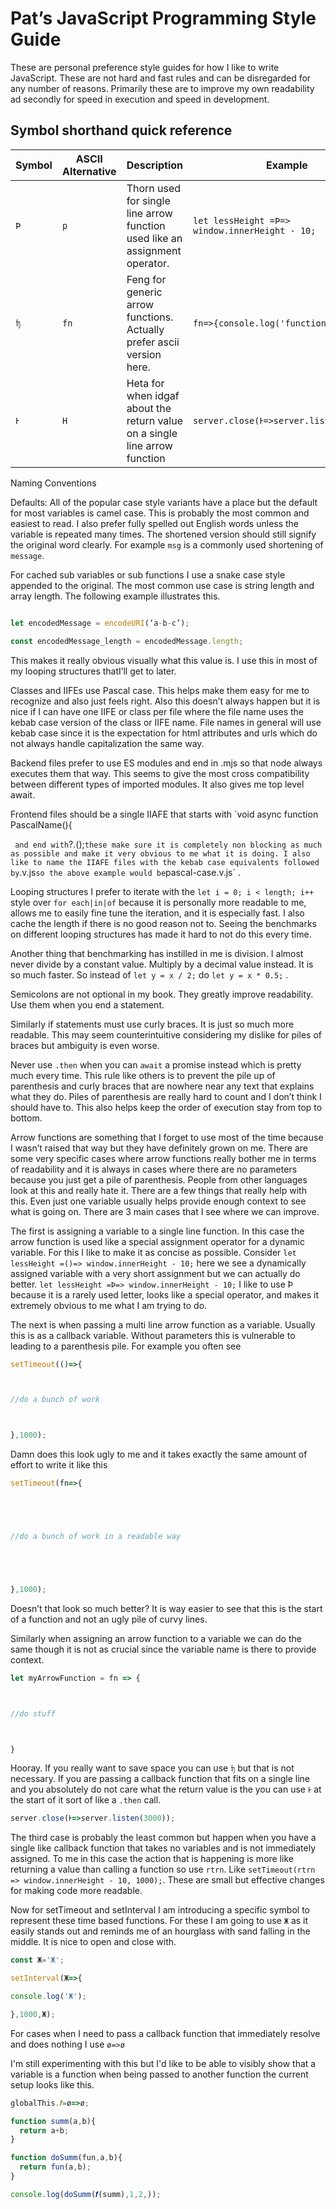 # Pat’s JavaScript Programming Style Guide



These are personal preference style guides for how I like to write JavaScript. These are not hard and fast rules and can be disregarded for any number of reasons. Primarily these are to improve my own readability ad secondly for speed in execution and speed in development.

## Symbol shorthand quick reference

| Symbol | ASCII Alternative | Description | Example |
| ----------- | ----------- | ----------- | ----------- |
| `Þ` | `p` | Thorn used for single line arrow function used like an assignment operator. | `let lessHeight =Þ=> window.innerHeight - 10;` |
| `ʩ`   | `fn` | Feng for generic arrow functions. Actually prefer ascii version here. | `fn=>{console.log('function');}` |
| `Ͱ`   | `H` | Heta for when idgaf about the return value on a single line arrow function | `server.close(Ͱ=>server.listen(3000));` |

Naming Conventions

Defaults: All of the popular case style variants have a place but the default for most variables is camel case. This is probably the most common and easiest to read. I also prefer fully spelled out English words unless the variable is repeated many times. The shortened version should still signify the original word clearly. For example `msg` is a commonly used shortening of `message`.



For cached sub variables or sub functions I use a snake case style appended to the original. The most common use case is string length and array length. The following example illustrates this.



```javascript

let encodedMessage = encodeURI(‘a-b-c’);

const encodedMessage_length = encodedMessage.length;

```



This makes it really obvious visually what this value is. I use this in most of my looping structures thatI’ll get to later.



Classes and IIFEs use Pascal case. This helps make them easy for me to recognize and also just feels right. Also this doesn’t always happen but it is nice if I can have one IIFE or class per file where the file name uses the kebab case version of the class  or IIFE name. File names in general will use kebab case since it is the expectation for html attributes and urls which do not always handle capitalization the same way.



Backend files prefer to use ES modules and end in .mjs so that node always executes them that way. This seems to give the most cross compatibility between different types of imported modules. It also gives me top level await.



Frontend files should be a single IIAFE that starts with `void async function PascalName(){

`  and end with `?.();` these make sure it is completely non blocking as much as possible and make it very obvious to me what it is doing. I also like to name the IIAFE files with the kebab case equivalents followed by `.v.js` so the above example would be `pascal-case.v.js` .



Looping structures I prefer to iterate with the `let i = 0; i < length; i++` style over `for each|in|of` because it is personally more readable to me, allows me to easily fine tune the iteration, and it is especially fast. I also cache the length if there is no good reason not to. Seeing the benchmarks on different looping structures has made it hard to not do this every time.



Another thing that benchmarking has instilled in me is division. I almost never divide by a constant value. Multiply by a decimal value instead. It is so much faster. So instead of `let y = x / 2;` do `let y = x * 0.5;` .



Semicolons are not optional in my book. They greatly improve readability. Use them when you end a statement.



Similarly if statements must use curly braces. It is just so much more readable. This may seem counterintuitive considering my dislike for piles of braces but ambiguity is even worse.



Never use `.then` when you can `await` a promise instead which is pretty much every time. This rule like others is to prevent the pile up of parenthesis and curly braces that are nowhere near any text that explains what they do. Piles of parenthesis are really hard to count and I don’t think I should have to. This also helps keep the order of execution stay from top to bottom.



Arrow functions are something that I forget to use most of the time because I wasn’t raised that way but they have definitely grown on me. There are some very specific cases where arrow functions really bother me in terms of readability and it is always in cases where there are no parameters because you just get a pile of parenthesis. People from other languages look at this and really hate it. There are a few things that really help with this. Even just one variable usually helps provide enough context to see what is going on. There are 3 main cases that I see where we can improve. 



The first is assigning a variable to a single line function. In this case the arrow function is used like a special assignment operator for a dynamic variable. For this I like to make it as concise as possible. Consider `let lessHeight =()=> window.innerHeight - 10;` here we see a dynamically assigned variable with a very short assignment but we can actually do better. `let lessHeight =Þ=> window.innerHeight - 10;` I like to use Þ because it is a rarely used letter, looks like a special operator, and makes it extremely obvious to me what I am trying to do.



The next is when passing a multi line arrow function as a variable. Usually this is as a callback variable. Without parameters this is vulnerable to leading to a parenthesis pile. For example you often see 



```javascript
setTimeout(()=>{ 



//do a bunch of work



},1000);
```



Damn does this look ugly to me and it takes exactly the same amount of effort to write it like this



```javascript
setTimeout(fn=>{





//do a bunch of work in a readable way





},1000);
```



Doesn’t that look so much better? It is way easier to see that this is the start of a function and not an ugly pile of curvy lines.



Similarly when assigning an arrow function to a variable we can do the same though it is not as crucial since the variable name is there to provide context.



```javascript
let myArrowFunction = fn => {



//do stuff



}
```



Hooray. If you really want to save space you can use `ʩ` but that is not necessary. If you are passing a callback function that fits on a single line and you absolutely do not care what the return value is the you can use `Ͱ` at the start of it sort of like a `.then` call.

```javascript
server.close(Ͱ=>server.listen(3000));
```





The third case is probably the least common but happen when you have a single like callback function that takes no variables and is not immediately assigned. To me in this case the action that is happening is more like returning a value than calling a function so use `rtrn`. Like `setTimeout(rtrn => window.innerHeight - 10, 1000);`. These are small but effective changes for making code more readable.

Now for setTimeout and setInterval I am introducing a specific symbol to represent these time based functions. For these I am going to use `Ж` as it easily stands out and reminds me of an hourglass with sand falling in the middle. It is nice to open and close with.

```javascript
const Ж='Ж';

setInterval(Ж=>{

console.log('Ж');

},1000,Ж);

```

For cases when I need to pass a callback function that immediately resolve and does nothing I use `ø=>ø`

I'm still experimenting with this but I'd like to be able to visibly show that a variable is a function when being passed to another function the current setup looks like this.

```javascript
globalThis.𝒇=ø=>ø;

function summ(a,b){
  return a+b;
}

function doSumm(fun,a,b){
  return fun(a,b);
}

console.log(doSumm(𝒇(summ),1,2,));
```
